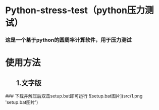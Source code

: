 # Python-stress-test（python压力测试）
### 这是一个基于python的圆周率计算软件，用于压力测试
# 使用方法
<h2>&nbsp;&nbsp;&nbsp;&nbsp;&nbsp;&nbsp;&nbsp;1.文字版</h2>
### 下载并解压后双击setup.bat即可运行
![setup.bat图片](src/1.png 'setup.bat图片')
